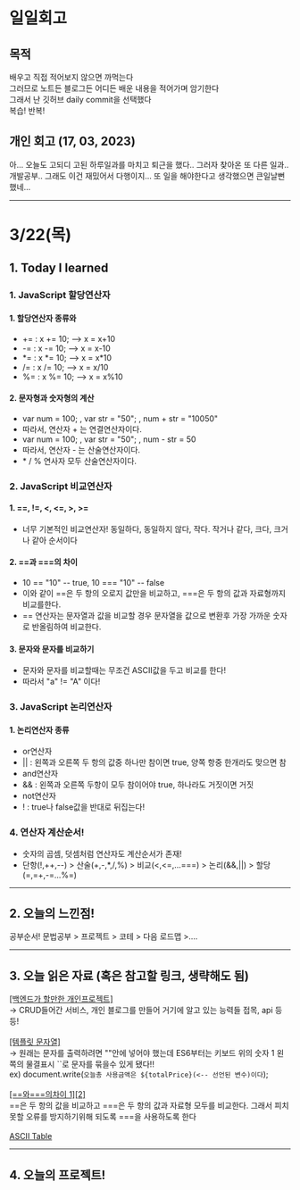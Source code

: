 # 일일회고

## 목적
배우고 직접 적어보지 않으면 까먹는다   
그러므로 노트든 블로그든 어디든 배운 내용을 적어가며 암기한다   
그래서 난 깃허브 daily commit을 선택했다   
복습! 반복!

## 개인 회고 (17, 03, 2023)
아... 오늘도 고되디 고된 하루일과를 마치고 퇴근을 했다.. 
그러자 찾아온 또 다른 일과.. 개발공부.. 
그래도 이건 재밌어서 다행이지... 또 일을 해야한다고 생각했으면 큰일날뻔했네...
- - - -
# 3/22(목)

## 1. Today I learned
###   1. JavaScript 할당연산자
####   1. 할당연산자 종류와 
  * += : x += 10; --> x = x+10
  * -= : x -= 10; --> x = x-10
  * \*= : x \*= 10; --> x = x*10
  * /= : x /= 10; --> x = x/10
  * %= : x %= 10; --> x = x%10
####   2. 문자형과 숫자형의 계산
 * var num = 100; , var str = "50"; , num + str = "10050"
  * 따라서, 연산자 + 는 연결연산자이다.
 * var num = 100; , var str = "50"; , num - str = 50
  * 따라서, 연산자 - 는 산술연산자이다.
  * \* / % 연사자 모두 산술연산자이다.

###   2. JavaScript 비교연산자
####   1. ==, !=, <, <=, >, >=
 * 너무 기본적인 비교연산자! 동일하다, 동일하지 않다, 작다. 작거나 같다, 크다, 크거나 같아 순서이다
####   2. ==과 ===의 차이
 * 10 == "10" -- true, 10 === "10" -- false
 * 이와 같이 ==은 두 항의 오로지 값만을 비교하고, ===은 두 항의 값과 자료형까지 비교를한다.
 * == 연산자는 문자열과 값을 비교할 경우 문자열을 값으로 변환후 가장 가까운 숫자로 반올림하여 비교한다.
####   3. 문자와 문자를 비교하기
 * 문자와 문자를 비교할때는 무조건 ASCII값을 두고 비교를 한다! 
 * 따라서 "a" != "A" 이다! 
###   3. JavaScript 논리연산자
####   1. 논리연산자 종류
 * or연산자
  * || : 왼쪽과 오른쪽 두 항의 값중 하나만 참이면 true, 양쪽 항중 한개라도 맞으면 참
 * and연산자
  * && : 왼쪽과 오른쪽 두항이 모두 참이어야 true, 하나라도 거짓이면 거짓
 * not연산자
  * ! : true나 false값을 반대로 뒤집는다! 
###   4. 연산자 계산순서!
 * 숫자의 곱셈, 덧셈처럼 연산자도 계산순서가 존재!
  * 단항(!,++,--) > 산술(+,-,\*,/,%) > 비교(<,<=,...===) > 논리(&&,||) > 할당(=,=+,-=...%=)
- - - -

## 2. 오늘의 느낀점!
공부순서! 문법공부 > 프로젝트 > 코테 > 다음 로드맵 >....

- - - -

## 3. 오늘 읽은 자료 (혹은 참고할 링크, 생략해도 됨)
[[백엔드가 할만한 개인프로젝트]](https://okky.kr/articles/1327529) <br>
→ CRUD들어간 서비스, 개인 블로그를 만들어 거기에 알고 있는 능력들 접목, api 등등!<br><br>
[[템플릿 문자열]](https://angelplayer.tistory.com/112)<br>
→ 원래는 문자를 출력하려면 ""안에 넣어야 했는데 ES6부터는 키보드 위의 숫자 1 왼쪽의 물결표시 ``로 문자를 묶을수 있게 됐다!!<br>
ex) document.write(`오늘총 사용금액은 ${totalPrice}(<-- 선언된 변수)이다`);<br><br>
[[==와===의차이 1]](https://velog.io/@filoscoder/-%EC%99%80-%EC%9D%98-%EC%B0%A8%EC%9D%B4-oak1091tes)[[2]](https://engineer-mole.tistory.com/126)<br>
==은 두 항의 값을 비교하고 ===은 두 항의 값과 자료형 모두를 비교한다. 그래서 피치못할 오류를 방지하기위해 되도록 ===을 사용하도록 한다<br><br>
[ASCII Table](https://www.asciitable.com/)

- - - -

## 4. 오늘의 프로젝트!

